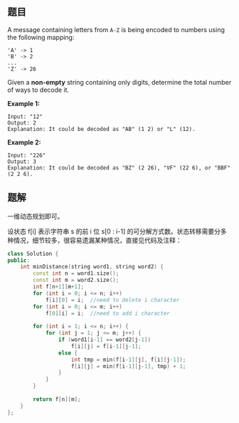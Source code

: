## 题目

A message containing letters from `A-Z` is being encoded to numbers using the following mapping:

```
'A' -> 1
'B' -> 2
...
'Z' -> 26
```

Given a **non-empty** string containing only digits, determine the total number of ways to decode it.

**Example 1:**

```
Input: "12"
Output: 2
Explanation: It could be decoded as "AB" (1 2) or "L" (12).
```

**Example 2:**

```
Input: "226"
Output: 3
Explanation: It could be decoded as "BZ" (2 26), "VF" (22 6), or "BBF" (2 2 6).
```



## 题解

一维动态规划即可。

设状态 f[i] 表示字符串 s 的前 i 位 s[0 : i-1] 的可分解方式数。状态转移需要分多种情况，细节较多，很容易遗漏某种情况，直接见代码及注释：

```cpp
class Solution {
public:
    int minDistance(string word1, string word2) {
        const int n = word1.size();
        const int m = word2.size();
        int f[n+1][m+1];
        for (int i = 0; i <= n; i++)
            f[i][0] = i;  //need to delete i character
        for (int i = 0; i <= m; i++) 
            f[0][i] = i;  //need to add i character
        
        for (int i = 1; i <= n; i++) {
            for (int j = 1; j <= m; j++) {
                if (word1[i-1] == word2[j-1])
                    f[i][j] = f[i-1][j-1];
                else {
                    int tmp = min(f[i-1][j], f[i][j-1]);
                    f[i][j] = min(f[i-1][j-1], tmp) + 1;
                }
            }
        }
        
        return f[n][m];
    }
};
```

